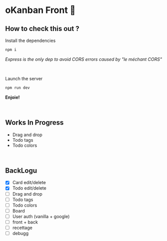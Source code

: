 # oKanban Front 🎨

## How to check this out ?

Install the dependencies
```bash
npm i
```

*Express is the only dep to avoid CORS errors caused by "le méchant CORS"*

</br>

Launch the server
```bash
npm run dev
```

**Enjoie!**

</br>

## Works In Progress
- Drag and drop
- Todo tags
- Todo colors

</br>

## BackLogu
- [x] Card edit/delete
- [x] Todo edit/delete
- [ ] Drag and drop
- [ ] Todo tags
- [ ] Todo colors
- [ ] Board
- [ ] User auth (vanilla + google)
- [ ] front + back
- [ ] recettage
- [ ] debugg